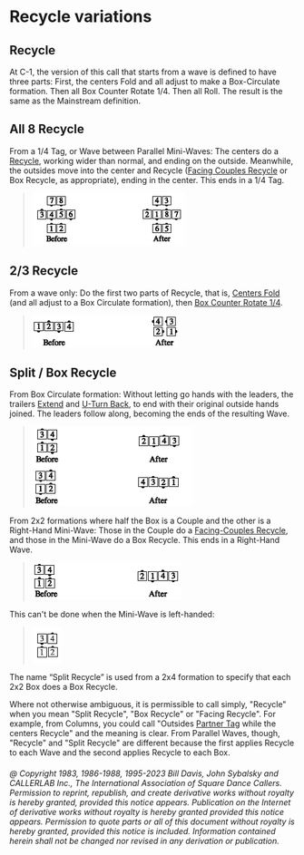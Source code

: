 
# Recycle variations

## Recycle

At C-1, the version of this call that starts from a wave
is defined to have three parts:
First, the centers Fold and all adjust
to make a Box-Circulate formation. Then all Box Counter
Rotate 1/4. Then all Roll. 
The result is the same as the Mainstream definition.

## All 8 Recycle

From a 1/4 Tag, or Wave between Parallel Mini-Waves: 
The centers do a [Recycle](../ms/recycle.md), working
wider than normal, and ending on the outside.
Meanwhile, the outsides move into the center and Recycle
([Facing Couples Recycle](../a2/recycle.md) or
Box Recycle, as appropriate),
ending in the center. This ends in a 1/4 Tag.

>
> ![alt](all_eight_recycle.png)
>

## 2/3 Recycle

From a wave only: Do the first two parts of Recycle, that is,
[Centers Fold](../ms/fold.md) (and all adjust to a Box Circulate formation),
then [Box Counter Rotate 1/4](../a2/box_counter_rotate.md).

>
> ![alt](2_3_recycle.png)
>

## Split / Box Recycle

From Box Circulate formation:
Without letting go hands with the leaders, the trailers
[Extend](../b2/extend.md) and
[U-Turn Back](../b1/turn_back.md), to end with their original
outside hands joined. The leaders follow along, becoming
the ends of the resulting Wave.

>
> ![alt](box_split_recycle_1.png)
>

From 2x2 formations where half the Box is a Couple and
the other is a Right-Hand Mini-Wave: Those in the Couple
do a [Facing-Couples Recycle](../a2/recycle.md),
and those in the Mini-Wave
do a Box Recycle. This ends in a Right-Hand Wave.

>
> ![alt](box_split_recycle_2.png)
>

This can't be done when the Mini-Wave is left-handed:

>
> ![alt](box_split_recycle_3.png)
>

The name “Split Recycle” is used from a 2x4 formation to specify that each 2x2 Box does a Box
Recycle.

Where not otherwise ambiguous, it is permissible to call
simply, "Recycle" when you mean "Split Recycle", "Box Recycle" or "Facing Recycle".
For example, from Columns, you could call
"Outsides [Partner Tag](../a1/partner_tag.md)
while the centers Recycle" and the meaning is clear.
From Parallel Waves, though, "Recycle" and "Split Recycle"
are different because the first applies Recycle to
each Wave and the second applies Recycle to each Box.

###### @ Copyright 1983, 1986-1988, 1995-2023 Bill Davis, John Sybalsky and CALLERLAB Inc., The International Association of Square Dance Callers. Permission to reprint, republish, and create derivative works without royalty is hereby granted, provided this notice appears. Publication on the Internet of derivative works without royalty is hereby granted provided this notice appears. Permission to quote parts or all of this document without royalty is hereby granted, provided this notice is included. Information contained herein shall not be changed nor revised in any derivation or publication.
